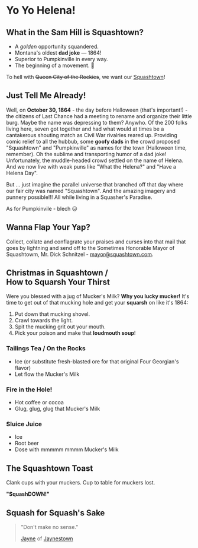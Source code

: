 # Yo Yo Helena!

## What in the Sam Hill is Squashtown?

* A *golden* opportunity squandered.
* Montana's oldest **dad joke** &mdash; 1864!
* Superior to Pumpkinville in every way.
* The beginning of a movement. :eggplant:

To hell with ~~Queen City of the Rockies~~, we want our [Squashtown](https://en.wikipedia.org/wiki/Helena,_Montana#Early_settlement_and_gold_rush)!

## Just Tell Me Already!

Well, on **October 30, 1864** - the day before Halloween (that's important!) - the citizens of Last Chance had a meeting to rename and organize their little burg. Maybe the name was depressing to them? Anywho. Of the 200 folks living here, seven got together and had what would at times be a cantakerous shouting match as Civil War rivalries reared up. Providing comic relief to all the hubbub, some **goofy dads** in the crowd proposed "Squashtown" and "Pumpkinville" as names for the town (Halloween time, remember). Oh the sublime and transporting humor of a dad joke! Unfortunately, the muddle-headed crowd settled on the name of Helena. And we now live with weak puns like "What the Helena?" and "Have a Helena Day".

But ... just imagine the parallel universe that branched off that day where our fair city was named "Squashtown". And the amazing imagery and punnery possible!!! All while living in a Squasher's Paradise.

As for Pumpkinvile - blech :confounded:

## Wanna Flap Your Yap?

Collect, collate and conflagrate your praises and curses into that mail that goes by lightning and send off to the Sometimes Honorable Mayor of Squashtowm, Mr. Dick Schnitzel - [mayor@squashtown.com](mailto:mayor@squashtown.com).

## Christmas in Squashtown /<br>How to Squarsh Your Thirst

Were you blessed with a jug of Mucker's Milk? **Why you lucky mucker!** It's time to get out of that mucking hole and get your **squarsh** on like it's 1864:

1. Put down that mucking shovel.
1. Crawl towards the light.
3. Spit the mucking grit out your mouth.
4. Pick your poison and make that **loudmouth soup**!

### Tailings Tea / On the Rocks

- Ice (or substitute fresh-blasted ore for that original Four Georgian's flavor)
- Let flow the Mucker's Milk

### Fire in the Hole!

- Hot coffee or cocoa
- Glug, glug, glug that Mucker's Milk

### Sluice Juice

- Ice
- Root beer
- Dose with mmmmm mmmm Mucker's Milk

## The Squashtown Toast

Clank cups with your muckers. Cup to table for muckers lost.

**"SquashDOWN!"**

## Squash for Squash's Sake

> "Don't make no sense."
>
> [Jayne](https://www.youtube.com/watch?v=pI-fiGUjAPY) of [Jaynestown](https://en.wikipedia.org/wiki/Jaynestown)
